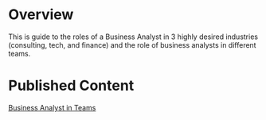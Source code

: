 # Overview
This is guide to the roles of a Business Analyst in 3 highly desired industries (consulting, tech, and finance) and the role of business analysts in different teams.

# Published Content
[Business Analyst in Teams](https://jwo1234.github.io/MBAN501/)
